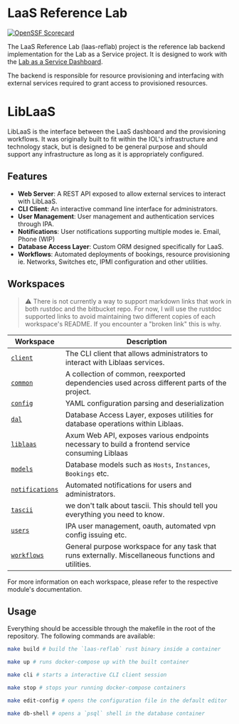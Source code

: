 # LaaS Reference Lab

[![OpenSSF Scorecard](https://api.scorecard.dev/projects/github.com/anuket-project/laas-reflab/badge)](https://scorecard.dev/viewer/?uri=github.com/anuket-project/laas-reflab)

The LaaS Reference Lab (laas-reflab) project is the reference lab backend implementation for the Lab as a Service project. It is designed to work with the [Lab as a Service Dashboard](https://github.com/anuket-project/laas).

The backend is responsible for resource provisioning and interfacing with external services required to grant access to provisioned resources.

# LibLaaS

LibLaaS is the interface between the LaaS dashboard and the provisioning workflows. It was originally built to fit within the IOL's infrastructure and technology stack, but is designed
to be general purpose and should support any infrastructure as long as it is appropriately configured.

## Features

- **Web Server**: A REST API exposed to allow external services to interact with LibLaaS.
- **CLI Client**: An interactive command line interface for administrators.
- **User Management**: User management and authentication services through IPA.
- **Notifications**: User notifications supporting multiple modes ie. Email, Phone (WIP)
- **Database Access Layer**: Custom ORM designed specifically for LaaS.
- **Workflows**: Automated deployments of bookings, resource provisioning ie.
  Networks, Switches etc, IPMI configuration and other utilities.

## Workspaces

> :warning: There is not currently a way to support markdown links that work in both rustdoc and the bitbucket repo.
> For now, I will use the rustdoc supported links to avoid maintaining two different copies of each workspace's README.
> If you encounter a "broken link" this is why.

| Workspace         | Description                                                                                         |
| ----------------- | --------------------------------------------------------------------------------------------------- |
| [`client`]        | The CLI client that allows administrators to interact with Liblaas services.                        |
| [`common`]        | A collection of common, reexported dependencies used across different parts of the project.         |
| [`config`]        | YAML configuration parsing and deserialization                                                      |
| [`dal`]           | Database Access Layer, exposes utilities for database operations within Liblaas.                    |
| [`liblaas`]       | Axum Web API, exposes various endpoints necessary to build a frontend service consuming Liblaas     |
| [`models`]        | Database models such as `Hosts`, `Instances`, `Bookings` etc.                                       |
| [`notifications`] | Automated notifications for users and administrators.                                               |
| [`tascii`]        | we don't talk about tascii. This should tell you everything you need to know.                       |
| [`users`]         | IPA user management, oauth, automated vpn config issuing etc.                                       |
| [`workflows`]     | General purpose workspace for any task that runs externally. Miscellaneous functions and utilities. |

For more information on each workspace, please refer to the respective module's documentation.

## Usage

Everything should be accessible through the makefile in the root of the repository.
The following commands are available:

```sh
make build # build the `laas-reflab` rust binary inside a container

make up # runs docker-compose up with the built container

make cli # starts a interactive CLI client session

make stop # stops your running docker-compose containers

make edit-config # opens the configuration file in the default editor

make db-shell # opens a `psql` shell in the database container
```

[`client`]: ../client
[`common`]: ../common
[`config`]: ../config
[`dal`]: ../dal
[`liblaas`]: ../liblaas
[`models`]: ../models
[`notifications`]: ../notifications
[`tascii`]: ../tascii
[`users`]: ../users
[`workflows`]: ../workflows
[`laas-reflab`]: ../laas_reflab
[`liblaas`]: ../liblaas
